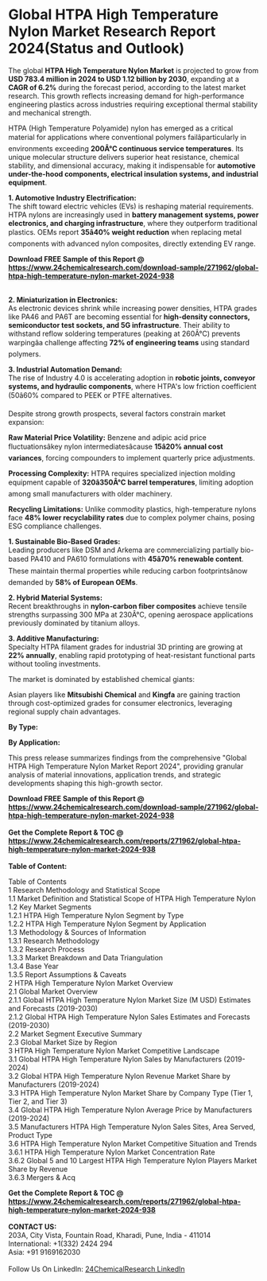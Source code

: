 <h1>Global HTPA High Temperature Nylon Market Research Report 2024(Status and Outlook)</h1><p>The global <strong>HTPA High Temperature Nylon Market</strong> is projected to grow from <strong>USD 783.4 million in 2024 to USD 1.12 billion by 2030</strong>, expanding at a <strong>CAGR of 6.2%</strong> during the forecast period, according to the latest market research. This growth reflects increasing demand for high-performance engineering plastics across industries requiring exceptional thermal stability and mechanical strength.</p><p>HTPA (High Temperature Polyamide) nylon has emerged as a critical material for applications where conventional polymers failâparticularly in environments exceeding <strong>200Â°C continuous service temperatures</strong>. Its unique molecular structure delivers superior heat resistance, chemical stability, and dimensional accuracy, making it indispensable for <strong>automotive under-the-hood components, electrical insulation systems, and industrial equipment</strong>.</p><p><strong>1. Automotive Industry Electrification:</strong><br>
The shift toward electric vehicles (EVs) is reshaping material requirements. HTPA nylons are increasingly used in <strong>battery management systems, power electronics, and charging infrastructure</strong>, where they outperform traditional plastics. OEMs report <strong>35â40% weight reduction</strong> when replacing metal components with advanced nylon composites, directly extending EV range.</p><div><b>Download FREE Sample of this Report @ 
            <a href="https://www.24chemicalresearch.com/download-sample/271962/global-htpa-high-temperature-nylon-market-2024-938">
            https://www.24chemicalresearch.com/download-sample/271962/global-htpa-high-temperature-nylon-market-2024-938</a></b></div><br><p><strong>2. Miniaturization in Electronics:</strong><br>
As electronic devices shrink while increasing power densities, HTPA grades like PA46 and PA6T are becoming essential for <strong>high-density connectors, semiconductor test sockets, and 5G infrastructure</strong>. Their ability to withstand reflow soldering temperatures (peaking at 260Â°C) prevents warpingâa challenge affecting <strong>72% of engineering teams</strong> using standard polymers.</p><p><strong>3. Industrial Automation Demand:</strong><br>
The rise of Industry 4.0 is accelerating adoption in <strong>robotic joints, conveyor systems, and hydraulic components</strong>, where HTPA's low friction coefficient (50â60% compared to PEEK or PTFE alternatives.</p><p>Despite strong growth prospects, several factors constrain market expansion:</p><p><strong>Raw Material Price Volatility:</strong> Benzene and adipic acid price fluctuationsâkey nylon intermediatesâcause <strong>15â20% annual cost variances</strong>, forcing compounders to implement quarterly price adjustments.</p><p><strong>Processing Complexity:</strong> HTPA requires specialized injection molding equipment capable of <strong>320â350Â°C barrel temperatures</strong>, limiting adoption among small manufacturers with older machinery.</p><p><strong>Recycling Limitations:</strong> Unlike commodity plastics, high-temperature nylons face <strong>48% lower recyclability rates</strong> due to complex polymer chains, posing ESG compliance challenges.</p><p><strong>1. Sustainable Bio-Based Grades:</strong><br>
Leading producers like DSM and Arkema are commercializing partially bio-based PA410 and PA610 formulations with <strong>45â70% renewable content</strong>. These maintain thermal properties while reducing carbon footprintsânow demanded by <strong>58% of European OEMs</strong>.</p><p><strong>2. Hybrid Material Systems:</strong><br>
Recent breakthroughs in <strong>nylon-carbon fiber composites</strong> achieve tensile strengths surpassing 300 MPa at 230Â°C, opening aerospace applications previously dominated by titanium alloys.</p><p><strong>3. Additive Manufacturing:</strong><br>
Specialty HTPA filament grades for industrial 3D printing are growing at <strong>22% annually</strong>, enabling rapid prototyping of heat-resistant functional parts without tooling investments.</p><p>The market is dominated by established chemical giants:</p><p>Asian players like <strong>Mitsubishi Chemical</strong> and <strong>Kingfa</strong> are gaining traction through cost-optimized grades for consumer electronics, leveraging regional supply chain advantages.</p><p><strong>By Type:</strong></p><p><strong>By Application:</strong></p><p>This press release summarizes findings from the comprehensive "Global HTPA High Temperature Nylon Market Report 2024", providing granular analysis of material innovations, application trends, and strategic developments shaping this high-growth sector.</p><div><b>Download FREE Sample of this Report @ 
            <a href="https://www.24chemicalresearch.com/download-sample/271962/global-htpa-high-temperature-nylon-market-2024-938">
            https://www.24chemicalresearch.com/download-sample/271962/global-htpa-high-temperature-nylon-market-2024-938</a></b></div><br><div><b>Get the Complete Report & TOC @ 
            <a href="https://www.24chemicalresearch.com/reports/271962/global-htpa-high-temperature-nylon-market-2024-938">
            https://www.24chemicalresearch.com/reports/271962/global-htpa-high-temperature-nylon-market-2024-938</a></b></div><br>
            <b>Table of Content:</b><p>Table of Contents<br />
1 Research Methodology and Statistical Scope<br />
1.1 Market Definition and Statistical Scope of HTPA High Temperature Nylon<br />
1.2 Key Market Segments<br />
1.2.1 HTPA High Temperature Nylon Segment by Type<br />
1.2.2 HTPA High Temperature Nylon Segment by Application<br />
1.3 Methodology & Sources of Information<br />
1.3.1 Research Methodology<br />
1.3.2 Research Process<br />
1.3.3 Market Breakdown and Data Triangulation<br />
1.3.4 Base Year<br />
1.3.5 Report Assumptions & Caveats<br />
2 HTPA High Temperature Nylon Market Overview<br />
2.1 Global Market Overview<br />
2.1.1 Global HTPA High Temperature Nylon Market Size (M USD) Estimates and Forecasts (2019-2030)<br />
2.1.2 Global HTPA High Temperature Nylon Sales Estimates and Forecasts (2019-2030)<br />
2.2 Market Segment Executive Summary<br />
2.3 Global Market Size by Region<br />
3 HTPA High Temperature Nylon Market Competitive Landscape<br />
3.1 Global HTPA High Temperature Nylon Sales by Manufacturers (2019-2024)<br />
3.2 Global HTPA High Temperature Nylon Revenue Market Share by Manufacturers (2019-2024)<br />
3.3 HTPA High Temperature Nylon Market Share by Company Type (Tier 1, Tier 2, and Tier 3)<br />
3.4 Global HTPA High Temperature Nylon Average Price by Manufacturers (2019-2024)<br />
3.5 Manufacturers HTPA High Temperature Nylon Sales Sites, Area Served, Product Type<br />
3.6 HTPA High Temperature Nylon Market Competitive Situation and Trends<br />
3.6.1 HTPA High Temperature Nylon Market Concentration Rate<br />
3.6.2 Global 5 and 10 Largest HTPA High Temperature Nylon Players Market Share by Revenue<br />
3.6.3 Mergers & Acq</p><div><b>Get the Complete Report & TOC @ 
            <a href="https://www.24chemicalresearch.com/reports/271962/global-htpa-high-temperature-nylon-market-2024-938">
            https://www.24chemicalresearch.com/reports/271962/global-htpa-high-temperature-nylon-market-2024-938</a></b></div><br><b>CONTACT US:</b><br>
            203A, City Vista, Fountain Road, Kharadi, Pune, India - 411014<br>
            International: +1(332) 2424 294<br>
            Asia: +91 9169162030 <br><br>
            Follow Us On LinkedIn: <a href="https://www.linkedin.com/company/24chemicalresearch/">24ChemicalResearch LinkedIn</a>